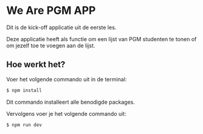 # We Are PGM APP

Dit is de kick-off applicatie uit de eerste les.

Deze applicatie heeft als functie om een lijst van PGM studenten te tonen of om jezelf toe te voegen aan de lijst.

## Hoe werkt het?

Voer het volgende commando uit in de terminal:

```bash
$ npm install
```

Dit commando installeert alle benodigde packages.

Vervolgens voer je het volgende commando uit:

```bash
$ npm run dev
```
